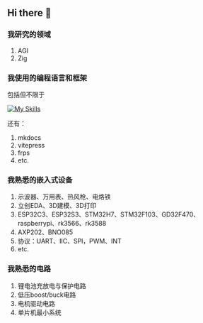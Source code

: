 ## Hi there 👋

<!--
**Hailaylin/Hailaylin** is a ✨ _special_ ✨ repository because its `README.md` (this file) appears on your GitHub profile.

Here are some ideas to get you started:

- 🔭 I’m currently working on ...
- 🌱 I’m currently learning ...
- 👯 I’m looking to collaborate on ...
- 🤔 I’m looking for help with ...
- 💬 Ask me about ...
- 📫 How to reach me: ...
- 😄 Pronouns: ...
- ⚡ Fun fact: ...
-->
### 我研究的领域
1. AGI
2. Zig


### 我使用的编程语言和框架

包括但不限于

[![My Skills](https://skillicons.dev/icons?i=py,c,cpp,cmake,zig,js,html,css,nginx,cloudflare,windows,linux,raspberrypi,docker,idea,obsidian,md,notion,git,github,gitlab,java,mysql,rust,ipfs)](https://skillicons.dev)

还有：
1. mkdocs
2. vitepress
3. frps
4. etc.

### 我熟悉的嵌入式设备

1. 示波器、万用表、热风枪、电烙铁
2. 立创EDA、3D建模、3D打印
3. ESP32C3、ESP32S3、STM32H7、STM32F103、GD32F470、raspberrypi、rk3566、rk3588
4. AXP202、BNO085
5. 协议：UART、IIC、SPI，PWM、INT
6. etc.

### 我熟悉的电路

1. 锂电池充放电与保护电路
2. 低压boost/buck电路
3. 电机驱动电路
4. 单片机最小系统

